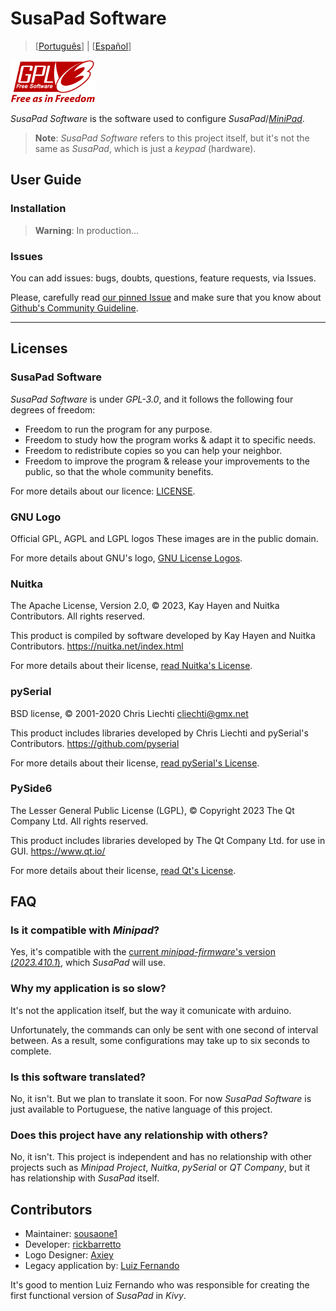 

# SusaPad Software

> [[Português](./README.pt-br.md)] | [[Español](./README.es.md)]

![gpl-3.0](./susapad/media/gplv3-with-text-136x68.png)

*SusaPad Software* is the software used to configure *SusaPad*/[*MiniPad*][minipad].

> **Note**: *SusaPad Software* refers to this project itself,
> but it's not the same as *SusaPad*, which is just a *keypad* (hardware).

[minipad]: https://github.com/minipadKB

## User Guide

### Installation

> **Warning**: In production...

### Issues

You can add issues: bugs, doubts, questions, feature requests,
via Issues.

Please, carefully read [our pinned Issue][issue-1]
and make sure that you know about
[Github's Community Guideline][gh-rules].

[issue-1]: https://github.com/susapad/software/issues/1
[gh-rules]: https://docs.github.com/en/site-policy/github-terms/github-community-guidelines#maintaining-a-strong-community

---


## Licenses

### SusaPad Software

*SusaPad Software* is under *GPL-3.0*, and it follows the following
four degrees of freedom:

- Freedom to run the program for any purpose.
- Freedom to study how the program works & adapt it to specific needs.
- Freedom to redistribute copies so you can help your neighbor.
- Freedom to improve the program & release your improvements to the public,
    so that the whole community benefits.

For more details about our licence: [LICENSE](./LICENSE).

### GNU Logo

Official GPL, AGPL and LGPL logos
These images are in the public domain.

For more details about GNU's logo, [GNU License Logos][gnu-logos].

### Nuitka

The Apache License, Version 2.0,
© 2023, Kay Hayen and Nuitka Contributors. All rights reserved.

This product is compiled by software developed
by Kay Hayen and Nuitka Contributors.
https://nuitka.net/index.html

For more details about their license, [read Nuitka's License][nuitka-license].

### pySerial

BSD license,
© 2001-2020 Chris Liechti <cliechti@gmx.net>

This product includes libraries developed
by Chris Liechti and pySerial's Contributors.
https://github.com/pyserial

For more details about their license, [read pySerial's License][pyserial-license].

### PySide6

The Lesser General Public License (LGPL),
© Copyright 2023 The Qt Company Ltd. All rights reserved.

This product includes libraries developed by The Qt Company Ltd.
for use in GUI.
https://www.qt.io/

For more details about their license, [read Qt's License][qt-license].

[gnu-logos]: https://www.gnu.org/graphics/license-logos.html
[nuitka-license]: https://www.apache.org/licenses/LICENSE-2.0
[pyserial-license]: https://github.com/pyserial/pyserial/blob/master/LICENSE.txt
[qt-license]: https://www.qt.io/licensing/


## FAQ

### Is it compatible with *Minipad*?

Yes, it's compatible with the [current *minipad-firmware*'s
version (*2023.410.1*)][minipad-release],
which *SusaPad* will use.


### Why my application is so slow?

It's not the application itself,
but the way it comunicate with arduino.

Unfortunately, the commands can only be sent with
one second of interval between.
As a result, some configurations
may take up to six seconds to complete.


### Is this software translated?

No, it isn't. But we plan to translate it soon.
For now *SusaPad Software* is just available to Portuguese,
the native language of this project.


### Does this project have any relationship with others?

No, it isn't. This project is independent
and has no relationship with other projects
such as *Minipad Project*, *Nuitka*, *pySerial* or *QT Company*,
but it has relationship with *SusaPad* itself.


[minipad-release]: https://github.com/minipadKB/minipad-firmware/releases/tag/2023.410.1


## Contributors

- Maintainer: [sousaone1][sousa]
- Developer: [rickbarretto][rick]
- Logo Designer: [Axiey][logo]
- Legacy application by: [Luiz Fernando][batatinho]

It's good to mention Luiz Fernando who was responsible for creating
the first functional version of *SusaPad* in *Kivy*.


[sousa]: https://github.com/sousaone1
[rick]: https://github.com/RickBarretto
[logo]: https://osu.ppy.sh/users/11711340
[batatinho]: https://github.com/batatinhoProGamer
